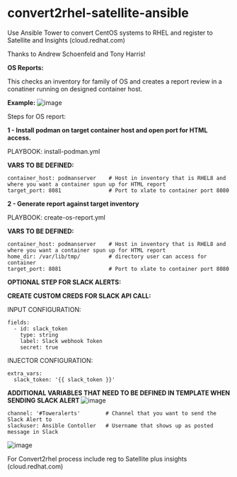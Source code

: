 # convert2rhel-satellite-ansible
Use Ansible Tower to convert CentOS systems to RHEL and register to Satellite and Insights (cloud.redhat.com)

Thanks to Andrew Schoenfeld and Tony Harris!

<B> OS Reports:</B>

This checks an inventory for family of OS and creates a report review in a conatiner running on designed container host.

<B>Example:</B>
![image](https://user-images.githubusercontent.com/17077661/120725650-4ca03c80-c48b-11eb-89b1-aca039e95f8b.png)


Steps for OS report:

<B>1 - Install podman on target container host and open port for HTML access. </B>
 
PLAYBOOK: install-podman.yml 
     
<B>VARS TO BE DEFINED: </B>
<pre class="line-number language-yaml"><code>container_host: podmanserver    # Host in inventory that is RHEL8 and where you want a container spun up for HTML report
target_port: 8081               # Port to xlate to container port 8080 
</code></pre>

<B>2 - Generate report against target inventory</B>

PLAYBOOK: create-os-report.yml
 
<B>VARS TO BE DEFINED: </B>

<pre class="line-number language-yaml"><code>container_host: podmanserver    # Host in inventory that is RHEL8 and where you want a container spun up for HTML report
home_dir: /var/lib/tmp/         # directory user can access for container
target_port: 8081               # Port to xlate to container port 8080
</code></pre>

<B>OPTIONAL STEP FOR SLACK ALERTS: </B>

<B> CREATE CUSTOM CREDS FOR SLACK API CALL: </B>

INPUT CONFIGURATION:

<pre class="line-number language-yaml"><code>fields:
  - id: slack_token
    type: string
    label: Slack webhook Token
    secret: true
</code></pre>

INJECTOR CONFIGURATION:
<pre class="line-number language-yaml"><code>extra_vars:
  slack_token: '{{ slack_token }}'
</code></pre>

<B> ADDITIONAL VARIABLES THAT NEED TO BE DEFINED IN TEMPLATE WHEN SENDING SLACK ALERT </B>
![image](https://user-images.githubusercontent.com/17077661/120726995-4790bc80-c48e-11eb-818b-d9b60e02d188.png)


<pre class="line-number language-yaml"><code>channel: '#Toweralerts'        # Channel that you want to send the Slack Alert to
slackuser: Ansible Contoller   # Username that shows up as posted message in Slack
</code></pre>

![image](https://user-images.githubusercontent.com/17077661/120726695-8bcf8d00-c48d-11eb-916c-581f23f40382.png)



 For Convert2rhel process include reg to Satellite plus insights (cloud.redhat.com)
 
